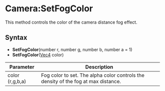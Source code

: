 # Camera:SetFogColor

This method controls the color of the camera distance fog effect. 

## Syntax

- **SetFogColor**(number r, number g, number b, number a = 1)
- **SetFogColor**([Vec4](Vec4.md) color)

| Parameter | Description |
|---|---|
| color (r,g,b,a) | Fog color to set. The alpha color controls the density of the fog at max distance. |

